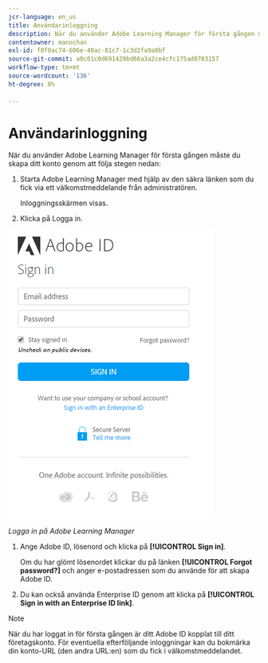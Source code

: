 ```yaml
---
jcr-language: en_us
title: Användarinloggning
description: När du använder Adobe Learning Manager för första gången måste du skapa ett konto.
contentowner: manochan
exl-id: f8f0ac74-606e-40ac-81c7-1c3d2fa9a0bf
source-git-commit: a0c01c0d691429bd66a3a2ce4cfc175ad0703157
workflow-type: tm+mt
source-wordcount: '136'
ht-degree: 0%

---
```


# Användarinloggning

När du använder Adobe Learning Manager för första gången måste du skapa ditt konto genom att följa stegen nedan:

1. Starta Adobe Learning Manager med hjälp av den säkra länken som du fick via ett välkomstmeddelande från administratören.

   Inloggningsskärmen visas.

1. Klicka på Logga in.

![](assets/adobeid-signin.png)

*Logga in på Adobe Learning Manager*

1. Ange Adobe ID, lösenord och klicka på **[!UICONTROL Sign in]**.

   Om du har glömt lösenordet klickar du på länken **[!UICONTROL Forgot password?]** och anger e-postadressen som du använde för att skapa Adobe ID.

1. Du kan också använda Enterprise ID genom att klicka på **[!UICONTROL Sign in with an Enterprise ID link]**.

>[!NOTE]
>
>När du har loggat in för första gången är ditt Adobe ID kopplat till ditt företagskonto. För eventuella efterföljande inloggningar kan du bokmärka din konto-URL (den andra URL:en) som du fick i välkomstmeddelandet.
